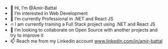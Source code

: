 - 👋 Hi, I’m @Amir-Battal
- 👀 I’m interested in Web Development
- 🌱 I’m currently Professional in .NET and React JS
- 🔥 I am currently training a Full Stack project using .NET and React JS
- 💞️ I’m looking to collaborate on Open Source with another projects and try to improve it
- 📫 Reach me from my Linkedin account	 www.linkedin.com/in/amir-battal

